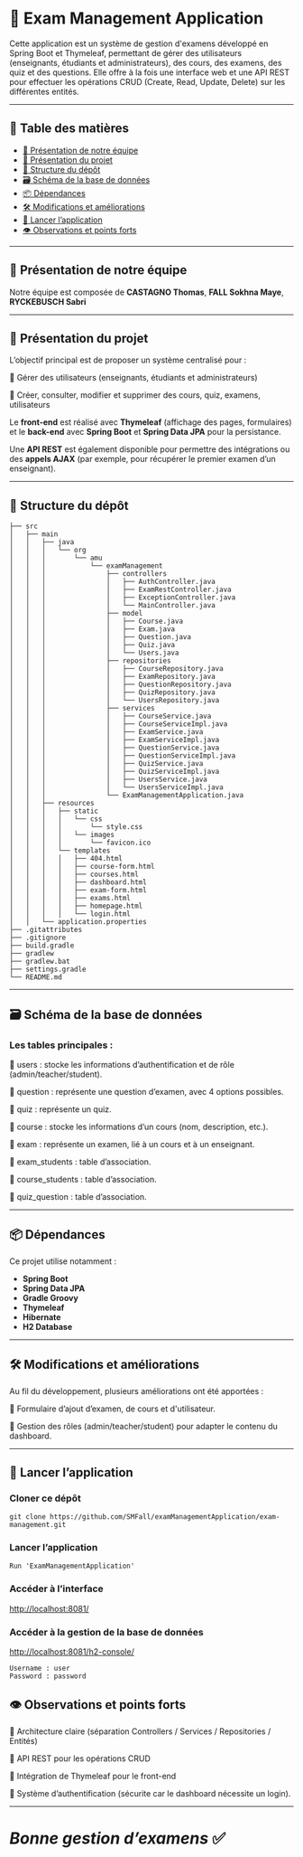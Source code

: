 # 📝 Exam Management Application

Cette application est un système de gestion d'examens développé en Spring Boot et Thymeleaf, permettant de gérer des utilisateurs (enseignants, étudiants et administrateurs), des cours, des examens, des quiz et des questions. 
Elle offre à la fois une interface web et une API REST pour effectuer les opérations CRUD (Create, Read, Update, Delete) sur les différentes entités.

---  

## 📖 Table des matières  

- [👤 Présentation de notre équipe](#-présentation-de-notre-équipe)  
- [🎯 Présentation du projet](#-présentation-de-notre-équipe)  
- [📁 Structure du dépôt](#-structure-du-dépôt)
- [🗃️ Schéma de la base de données](#-schema-bdd)
- [📦 Dépendances](#-dépendances)
- [🛠️ Modifications et améliorations](#%EF%B8%8F-modifications-et-améliorations)  
- [🚀 Lancer l’application](#-lance-app)   
- [👁️ Observations et points forts](#observations-points-forts)   

---

## 👤 Présentation de notre équipe

Notre équipe est composée de **CASTAGNO Thomas**, **FALL Sokhna Maye**, **RYCKEBUSCH Sabri**

---

## 🎯 Présentation du projet  

L’objectif principal est de proposer un système centralisé pour :

🔹 Gérer des utilisateurs (enseignants, étudiants et administrateurs)

🔹 Créer, consulter, modifier et supprimer des cours, quiz, examens, utilisateurs 

Le **front-end** est réalisé avec **Thymeleaf** (affichage des pages, formulaires) et le **back-end** avec **Spring Boot** et **Spring Data JPA** pour la persistance.

Une **API REST** est également disponible pour permettre des intégrations ou des **appels AJAX** (par exemple, pour récupérer le premier examen d’un enseignant).

---

## 📁 Structure du dépôt  

```
├── src
│   ├── main
│   │   ├── java
│   │   │   └── org
│   │   │       └── amu
│   │   │           └── examManagement
│   │   │               ├── controllers
│   │   │               │   ├── AuthController.java
│   │   │               │   ├── ExamRestController.java
│   │   │               │   ├── ExceptionController.java
│   │   │               │   └── MainController.java
│   │   │               ├── model
│   │   │               │   ├── Course.java
│   │   │               │   ├── Exam.java
│   │   │               │   ├── Question.java
│   │   │               │   ├── Quiz.java
│   │   │               │   └── Users.java
│   │   │               ├── repositories
│   │   │               │   ├── CourseRepository.java
│   │   │               │   ├── ExamRepository.java
│   │   │               │   ├── QuestionRepository.java
│   │   │               │   ├── QuizRepository.java
│   │   │               │   └── UsersRepository.java
│   │   │               ├── services
│   │   │               │   ├── CourseService.java
│   │   │               │   ├── CourseServiceImpl.java
│   │   │               │   ├── ExamService.java
│   │   │               │   ├── ExamServiceImpl.java
│   │   │               │   ├── QuestionService.java
│   │   │               │   ├── QuestionServiceImpl.java
│   │   │               │   ├── QuizService.java
│   │   │               │   ├── QuizServiceImpl.java
│   │   │               │   ├── UsersService.java
│   │   │               │   └── UsersServiceImpl.java
│   │   │               └── ExamManagementApplication.java
│   │   ├── resources
│   │   │   ├── static
│   │   │   │   └── css
│   │   │   │       └── style.css
│   │   │   │   └── images
│   │   │   │       └── favicon.ico
│   │   │   └── templates
│   │   │   │   ├── 404.html
│   │   │   │   ├── course-form.html
│   │   │   │   ├── courses.html
│   │   │   │   ├── dashboard.html
│   │   │   │   ├── exam-form.html
│   │   │   │   ├── exams.html
│   │   │   │   ├── homepage.html
│   │   │   │   └── login.html
│   │   └── application.properties
├── .gitattributes
├── .gitignore
├── build.gradle
├── gradlew
├── gradlew.bat
├── settings.gradle
└── README.md
```

---

## 🗃️ Schéma de la base de données  

### Les tables principales :

🔹 users : stocke les informations d’authentification et de rôle (admin/teacher/student). 

🔹 question : représente une question d’examen, avec 4 options possibles.

🔹 quiz : représente un quiz.

🔹 course : stocke les informations d’un cours (nom, description, etc.).

🔹 exam : représente un examen, lié à un cours et à un enseignant.

🔹 exam_students : table d’association.

🔹 course_students : table d’association.

🔹 quiz_question : table d’association.

---

## 📦 Dépendances  

Ce projet utilise notamment :  

- **Spring Boot**
- **Spring Data JPA**
- **Gradle Groovy**
- **Thymeleaf**  
- **Hibernate**  
- **H2 Database**

---

## 🛠️ Modifications et améliorations

Au fil du développement, plusieurs améliorations ont été apportées :

🔹 Formulaire d’ajout d’examen, de cours et d'utilisateur.

🔹 Gestion des rôles (admin/teacher/student) pour adapter le contenu du dashboard.

---

## 🚀 Lancer l’application

### Cloner ce dépôt
```text
git clone https://github.com/SMFall/examManagementApplication/exam-management.git
```

### Lancer l’application
```text
Run 'ExamManagementApplication'
```

### Accéder à l’interface
[http://localhost:8081/](http://localhost:8081/)

### Accéder à la gestion de la base de données
[http://localhost:8081/h2-console/](http://localhost:8081/h2-console/)
```text
Username : user
Password : password
```

## 👁️ Observations et points forts  

🔹 Architecture claire (séparation Controllers / Services / Repositories / Entités)

🔹 API REST pour les opérations CRUD

🔹 Intégration de Thymeleaf pour le front-end

🔹 Système d’authentification (sécurite car le dashboard nécessite un login).

---

# *Bonne gestion d’examens* ✅
